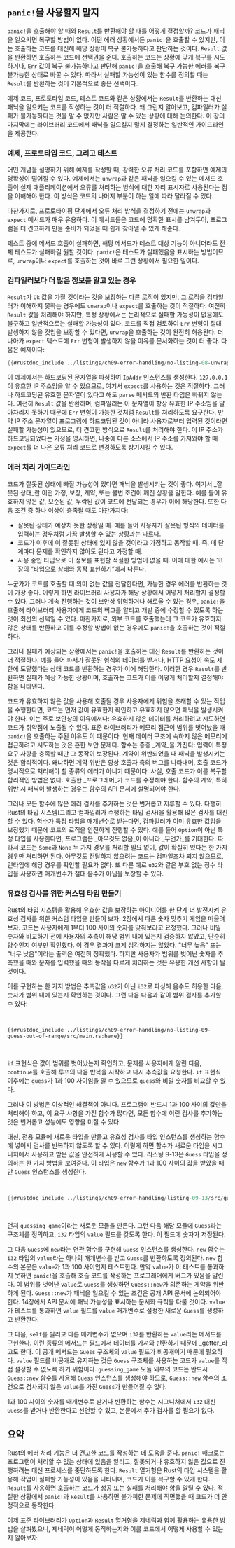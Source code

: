 ## `panic!`을 사용할지 말지

`panic!`을 호출해야 할 때와 `Result`를 반환해야 할 때를 어떻게 결정할까? 코드가 패닉을 일으키면 복구할 방법이 없다. 어떤 에러 상황에서든 `panic!`을 호출할 수 있지만, 이는 호출하는 코드를 대신해 해당 상황이 복구 불가능하다고 판단하는 것이다. `Result` 값을 반환하면 호출하는 코드에 선택권을 준다. 호출하는 코드는 상황에 맞게 복구를 시도하거나, `Err` 값이 복구 불가능하다고 판단해 `panic!`을 호출해 복구 가능한 에러를 복구 불가능한 상태로 바꿀 수 있다. 따라서 실패할 가능성이 있는 함수를 정의할 때는 `Result`를 반환하는 것이 기본적으로 좋은 선택이다.

예제 코드, 프로토타입 코드, 테스트 코드와 같은 상황에서는 `Result`를 반환하는 대신 패닉을 일으키는 코드를 작성하는 것이 더 적절하다. 왜 그런지 알아보고, 컴파일러가 실패가 불가능하다는 것을 알 수 없지만 사람은 알 수 있는 상황에 대해 논의한다. 이 장의 마지막에는 라이브러리 코드에서 패닉을 일으킬지 말지 결정하는 일반적인 가이드라인을 제공한다.


### 예제, 프로토타입 코드, 그리고 테스트

어떤 개념을 설명하기 위해 예제를 작성할 때, 강력한 오류 처리 코드를 포함하면 예제의 명확성이 떨어질 수 있다. 예제에서는 `unwrap`과 같은 패닉을 일으킬 수 있는 메서드 호출이 실제 애플리케이션에서 오류를 처리하는 방식에 대한 자리 표시자로 사용된다는 점을 이해해야 한다. 이 방식은 코드의 나머지 부분이 하는 일에 따라 달라질 수 있다.

마찬가지로, 프로토타이핑 단계에서 오류 처리 방식을 결정하기 전에는 `unwrap`과 `expect` 메서드가 매우 유용하다. 이 메서드들은 코드에 명확한 표시를 남겨두어, 프로그램을 더 견고하게 만들 준비가 되었을 때 쉽게 찾아낼 수 있게 해준다.

테스트 중에 메서드 호출이 실패하면, 해당 메서드가 테스트 대상 기능이 아니더라도 전체 테스트가 실패하길 원할 것이다. `panic!`은 테스트가 실패했음을 표시하는 방법이므로, `unwrap`이나 `expect`를 호출하는 것이 바로 그런 상황에서 필요한 일이다.


### 컴파일러보다 더 많은 정보를 알고 있는 경우

`Result`가 `Ok` 값을 가질 것이라는 것을 보장하는 다른 로직이 있지만, 그 로직을 컴파일러가 이해하지 못하는 경우에도 `unwrap`이나 `expect`를 호출하는 것이 적절하다. 여전히 `Result` 값을 처리해야 하지만, 특정 상황에서는 논리적으로 실패할 가능성이 없음에도 불구하고 일반적으로는 실패할 가능성이 있다. 코드를 직접 검토하여 `Err` 변형이 절대 발생하지 않을 것임을 보장할 수 있다면, `unwrap`을 호출하는 것이 완전히 허용된다. 더 나아가 `expect` 텍스트에 `Err` 변형이 발생하지 않을 이유를 문서화하는 것이 더 좋다. 다음은 예제이다:

```rust
{{#rustdoc_include ../listings/ch09-error-handling/no-listing-08-unwrap-that-cant-fail/src/main.rs:here}}
```

이 예제에서는 하드코딩된 문자열을 파싱하여 `IpAddr` 인스턴스를 생성한다. `127.0.0.1`이 유효한 IP 주소임을 알 수 있으므로, 여기서 `expect`를 사용하는 것은 적절하다. 그러나 하드코딩된 유효한 문자열이 있다고 해도 `parse` 메서드의 반환 타입은 바뀌지 않는다. 여전히 `Result` 값을 반환하며, 컴파일러는 이 문자열이 항상 유효한 IP 주소임을 알아차리지 못하기 때문에 `Err` 변형이 가능한 것처럼 `Result`를 처리하도록 요구한다. 만약 IP 주소 문자열이 프로그램에 하드코딩된 것이 아니라 사용자로부터 입력된 것이라면 실패할 가능성이 있으므로, 더 견고한 방식으로 `Result`를 처리해야 한다. 이 IP 주소가 하드코딩되었다는 가정을 명시하면, 나중에 다른 소스에서 IP 주소를 가져와야 할 때 `expect`를 더 나은 오류 처리 코드로 변경하도록 상기시킬 수 있다.


### 에러 처리 가이드라인

코드가 잘못된 상태에 빠질 가능성이 있다면 패닉을 발생시키는 것이 좋다. 여기서 _잘못된 상태_란 어떤 가정, 보장, 계약, 또는 불변 조건이 깨진 상황을 말한다. 예를 들어 유효하지 않은 값, 모순된 값, 누락된 값이 코드에 전달되는 경우가 이에 해당한다. 또한 다음 조건 중 하나 이상이 충족될 때도 마찬가지다:

- 잘못된 상태가 예상치 못한 상황일 때. 예를 들어 사용자가 잘못된 형식의 데이터를 입력하는 경우처럼 가끔 발생할 수 있는 상황과는 다르다.
- 코드가 이후에 이 잘못된 상태에 있지 않을 것이라고 가정하고 동작할 때. 즉, 매 단계마다 문제를 확인하지 않아도 된다고 가정할 때.
- 사용 중인 타입으로 이 정보를 표현할 적절한 방법이 없을 때. 이에 대한 예시는 18장의 [“타입으로 상태와 동작 표현하기”][encoding]<!-- ignore -->에서 다룬다.

누군가가 코드를 호출할 때 의미 없는 값을 전달한다면, 가능한 경우 에러를 반환하는 것이 가장 좋다. 이렇게 하면 라이브러리 사용자가 해당 상황에서 어떻게 처리할지 결정할 수 있다. 그러나 계속 진행하는 것이 보안상 위험하거나 해로울 수 있는 경우, `panic!`을 호출해 라이브러리 사용자에게 코드의 버그를 알리고 개발 중에 수정할 수 있도록 하는 것이 최선의 선택일 수 있다. 마찬가지로, 외부 코드를 호출했는데 그 코드가 유효하지 않은 상태를 반환하고 이를 수정할 방법이 없는 경우에도 `panic!`을 호출하는 것이 적절하다.

그러나 실패가 예상되는 상황에서는 `panic!`을 호출하는 대신 `Result`를 반환하는 것이 더 적절하다. 예를 들어 파서가 잘못된 형식의 데이터를 받거나, HTTP 요청이 속도 제한에 도달했다는 상태 코드를 반환하는 경우가 이에 해당한다. 이러한 경우 `Result`를 반환하면 실패가 예상 가능한 상황이며, 호출하는 코드가 이를 어떻게 처리할지 결정해야 함을 나타낸다.

코드가 유효하지 않은 값을 사용해 호출될 경우 사용자에게 위험을 초래할 수 있는 작업을 수행한다면, 코드는 먼저 값이 유효한지 확인하고 유효하지 않으면 패닉을 발생시켜야 한다. 이는 주로 보안상의 이유에서다: 유효하지 않은 데이터를 처리하려고 시도하면 코드가 취약점에 노출될 수 있다. 표준 라이브러리가 메모리 접근이 범위를 벗어났을 때 `panic!`을 호출하는 주된 이유도 이 때문이다. 현재 데이터 구조에 속하지 않은 메모리에 접근하려고 시도하는 것은 흔한 보안 문제다. 함수는 종종 _계약_을 가진다: 입력이 특정 요구 사항을 충족할 때만 그 동작이 보장된다. 계약이 위반되었을 때 패닉을 발생시키는 것은 합리적이다. 왜냐하면 계약 위반은 항상 호출자 측의 버그를 나타내며, 호출 코드가 명시적으로 처리해야 할 종류의 에러가 아니기 때문이다. 사실, 호출 코드가 이를 복구할 합리적인 방법은 없다. 호출한 _프로그래머_가 코드를 수정해야 한다. 함수의 계약, 특히 위반 시 패닉이 발생하는 경우는 함수의 API 문서에 설명되어야 한다.

그러나 모든 함수에 많은 에러 검사를 추가하는 것은 번거롭고 지루할 수 있다. 다행히 Rust의 타입 시스템(그리고 컴파일러가 수행하는 타입 검사)을 활용해 많은 검사를 대신할 수 있다. 함수가 특정 타입을 매개변수로 받는다면, 컴파일러가 이미 유효한 값임을 보장했기 때문에 코드의 로직을 안전하게 진행할 수 있다. 예를 들어 `Option`이 아닌 특정 타입을 사용한다면, 프로그램은 _아무것도 없음_이 아니라 _무언가_를 기대한다. 따라서 코드는 `Some`과 `None` 두 가지 경우를 처리할 필요 없이, 값이 확실히 있다는 한 가지 경우만 처리하면 된다. 아무것도 전달하지 않으려는 코드는 컴파일조차 되지 않으므로, 런타임에 해당 경우를 확인할 필요가 없다. 또 다른 예로 `u32`와 같은 부호 없는 정수 타입을 사용하면 매개변수가 절대 음수가 아님을 보장할 수 있다.


### 유효성 검사를 위한 커스텀 타입 만들기

Rust의 타입 시스템을 활용해 유효한 값을 보장하는 아이디어를 한 단계 더 발전시켜 유효성 검사를 위한 커스텀 타입을 만들어 보자. 2장에서 다룬 숫자 맞추기 게임을 떠올려보자. 코드는 사용자에게 1부터 100 사이의 숫자를 맞춰보라고 요청했다. 그러나 비밀 숫자와 비교하기 전에 사용자의 추측이 해당 범위 내에 있는지 검증하지 않았고, 단순히 양수인지 여부만 확인했다. 이 경우 결과가 크게 심각하지는 않았다. "너무 높음" 또는 "너무 낮음"이라는 출력은 여전히 정확했다. 하지만 사용자가 범위를 벗어난 숫자를 추측했을 때와 문자를 입력했을 때의 동작을 다르게 처리하는 것은 유용한 개선 사항이 될 것이다.

이를 구현하는 한 가지 방법은 추측값을 `u32`가 아닌 `i32`로 파싱해 음수도 허용한 다음, 숫자가 범위 내에 있는지 확인하는 것이다. 그런 다음 다음과 같이 범위 검사를 추가할 수 있다:

<Listing file-name="src/main.rs">

```rust,ignore
{{#rustdoc_include ../listings/ch09-error-handling/no-listing-09-guess-out-of-range/src/main.rs:here}}
```

</Listing>

`if` 표현식은 값이 범위를 벗어났는지 확인하고, 문제를 사용자에게 알린 다음, `continue`를 호출해 루프의 다음 반복을 시작하고 다시 추측값을 요청한다. `if` 표현식 이후에는 `guess`가 1과 100 사이임을 알 수 있으므로 `guess`와 비밀 숫자를 비교할 수 있다.

그러나 이 방법은 이상적인 해결책이 아니다. 프로그램이 반드시 1과 100 사이의 값만을 처리해야 하고, 이 요구 사항을 가진 함수가 많다면, 모든 함수에 이런 검사를 추가하는 것은 번거롭고 성능에도 영향을 미칠 수 있다.

대신, 전용 모듈에 새로운 타입을 만들고 유효성 검사를 타입 인스턴스를 생성하는 함수에 넣어서 검사를 반복하지 않도록 할 수 있다. 이렇게 하면 함수가 새로운 타입을 시그니처에서 사용하고 받은 값을 안전하게 사용할 수 있다. 리스팅 9-13은 `Guess` 타입을 정의하는 한 가지 방법을 보여준다. 이 타입은 `new` 함수가 1과 100 사이의 값을 받았을 때만 `Guess` 인스턴스를 생성한다.

<Listing number="9-13" caption="1과 100 사이의 값만 허용하는 `Guess` 타입" file-name="src/guessing_game.rs">

```rust
{{#rustdoc_include ../listings/ch09-error-handling/listing-09-13/src/guessing_game.rs}}
```

</Listing>

먼저 `guessing_game`이라는 새로운 모듈을 만든다. 그런 다음 해당 모듈에 `Guess`라는 구조체를 정의하고, `i32` 타입의 `value` 필드를 갖도록 한다. 이 필드에 숫자가 저장된다.

그 다음 `Guess`에 `new`라는 연관 함수를 구현해 `Guess` 인스턴스를 생성한다. `new` 함수는 `i32` 타입의 `value`라는 하나의 매개변수를 받고 `Guess`를 반환하도록 정의된다. `new` 함수의 본문은 `value`가 1과 100 사이인지 테스트한다. 만약 `value`가 이 테스트를 통과하지 못하면 `panic!`을 호출해 호출 코드를 작성하는 프로그래머에게 버그가 있음을 알린다. 이 범위를 벗어난 `value`로 `Guess`를 생성하면 `Guess::new`가 의존하는 계약을 위반하게 된다. `Guess::new`가 패닉을 일으킬 수 있는 조건은 공개 API 문서에 논의되어야 한다. 14장에서 API 문서에 패닉 가능성을 표시하는 문서화 규칙을 다룰 것이다. `value`가 테스트를 통과하면 `value` 필드를 `value` 매개변수로 설정한 새로운 `Guess`를 생성하고 반환한다.

그 다음, `self`를 빌리고 다른 매개변수가 없으며 `i32`를 반환하는 `value`라는 메서드를 구현한다. 이런 종류의 메서드는 필드에서 데이터를 가져와 반환하기 때문에 _getter_라고도 한다. 이 공개 메서드는 `Guess` 구조체의 `value` 필드가 비공개이기 때문에 필요하다. `value` 필드를 비공개로 유지하는 것은 `Guess` 구조체를 사용하는 코드가 `value`를 직접 설정할 수 없도록 하기 위함이다. `guessing_game` 모듈 외부의 코드는 반드시 `Guess::new` 함수를 사용해 `Guess` 인스턴스를 생성해야 하므로, `Guess::new` 함수의 조건으로 검사되지 않은 `value`를 가진 `Guess`가 만들어질 수 없다.

1과 100 사이의 숫자를 매개변수로 받거나 반환하는 함수는 시그니처에서 `i32` 대신 `Guess`를 받거나 반환한다고 선언할 수 있고, 본문에서 추가 검사를 할 필요가 없다.


## 요약

Rust의 에러 처리 기능은 더 견고한 코드를 작성하는 데 도움을 준다. `panic!` 매크로는 프로그램이 처리할 수 없는 상태에 있음을 알리고, 잘못되거나 유효하지 않은 값으로 진행하려는 대신 프로세스를 중단하도록 한다. `Result` 열거형은 Rust의 타입 시스템을 활용해 작업이 실패할 가능성이 있음을 나타내며, 코드가 이를 복구할 수 있게 한다. `Result`를 사용하면 호출하는 코드가 성공 또는 실패를 처리해야 함을 알릴 수 있다. 적절한 상황에서 `panic!`과 `Result`를 사용하면 불가피한 문제에 직면했을 때 코드가 더 안정적으로 동작한다.

이제 표준 라이브러리가 `Option`과 `Result` 열거형을 제네릭과 함께 활용하는 유용한 방법을 살펴봤으니, 제네릭이 어떻게 동작하는지와 이를 코드에서 어떻게 사용할 수 있는지 알아보자.

[encoding]: ch18-03-oo-design-patterns.html#encoding-states-and-behavior-as-types


